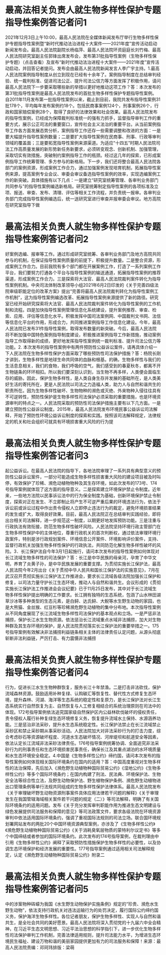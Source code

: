 # 最高法相关负责人就生物多样性保护专题指导性案例答记者问1

2021年12月3日上午10:00，最高人民法院在全媒体新闻发布厅举行生物多样性保护专题指导性案例暨“新时代推动法治进程十大案件——2021年度”宣传活动启动新闻发布会。最高人民法院副院长杨临萍、最高人民法院环资庭庭长刘竹梅、最高人民法院研究室副主任郭锋出席发布会，发布第31批指导性案例（生物多样性保护专题）（点击查看）及宣布“新时代推动法治进程十大案件——2021年度”宣传活动启动，并回答记者提问。发布会由最高人民法院新闻发言人李广宇主持。1.最高人民法院案例指导制度从创立到现在已经有十余年了。案例指导制度在总结审判经验、统一裁判标准、促进司法公正、提升司法公信力等方面发挥了积极作用，请问最高人民法院下一步要采取哪些新的举措以更好地推动这项工作？答：本次发布的第31批指导性案例是最高人民法院发布的首批生物多样性保护专题指导性案例。自2011年11月发布第一批指导性案例以来，截止到目前，我院共发布指导性案例31批178个，平均每年发布案例约18个。包括民商事案例124个，刑事案例26个，行政和国家赔偿案例28个，取得了良好的法律效果和社会效果。最高人民法院发布的指导性案例，已经成为保障裁判标准统一的强有力抓手，监督指导审判工作的重要方式，展示公正司法的重要窗口，宣传社会主义法治的重要平台。从当前案例指导工作各方面发展态势分析，案例指导工作还存一些需要调整和改进的方面：一是要大幅提升指导性案例数量；二是要扩大指导性案例在民商事、刑事、行政等审判领域的覆盖面；三是要拓宽指导性案例来源渠道。为适应“十四五”时期人民法院司法工作高质量发展的新形势新任务新要求，必须转变观念、创新机制、加强管理，采取切实有效措施，突破制约案例指导工作的瓶颈。经过这几年的探索，已形成案例指导工作统筹管理、多方参与的新格局。下一步，我们还将整合最高人民法院各部门的案例资源，形成案例工作合力，通过加强案例发现培育机制，拓展指导性案例来源，提高案例专业会议、审委会审议备选指导性案例的效率，实现选编案例工作的新突破。具体措施有以下几点：一是建立“研究室统筹管理、各审判业务部门共同参与”的指导性案例编选新格局。研究室统筹制定指导性案例的各项标准及立项、报送、审查、发布、清理、评估等相关工作流程，并负责统一报审。各审判业务部门完成指导性案例编选后，统一送研究室进行审查并报审委会审议。地方高院在研究室指导下做

# 最高法相关负责人就生物多样性保护专题指导性案例答记者问2

好案例选编、报审等工作。通过形成研究室统筹、各审判业务部门及地方高院共同参与的机制，在保证指导性案例质量的前提下，积极提升数量。二是整合资源，形成案例工作合力。目前我院有多个部门都在开展案例工作，打造了一系列案例工作平台，我们要努力打通各个平台与指导性案例的输送通道，拓展指导性案例的推荐渠道，形成案例工作合力。三是探索将大法官、最高人民法院裁判案件转化为指导性案例机制。中央司法体制改革领导小组2021年6月2日印发的《关于完善四级法院审级职能定位的改革方案》提出“完善将最高人民法院裁判转化为指导性案例工作机制”，这为指导性案例编选改革、拓展指导性案例来源提供了新的路径。研究室已经开始研究探索将大法官、最高人民法院裁判案件转化为指导性案例的工作机制和流程。四是加快指导性案例管理信息化系统建设，提升案例推荐、审查、检索、应用、评估等信息化水平。积极发挥中国司法案例网、中国裁判文书网、法信等信息化平台的作用，形成合力，共同推进案例指导工作信息化建设。今年，最高人民法院已发布31件指导性案例，取得发布数量的新突破。今后，最高人民法院将不断加强中国特色案例指导制度建设，积极推进案例指导工作新措施，推动案例指导工作取得新的成绩，更好地发挥指导性案例统一裁判标准、提升司法公信力等功能。2. 本次发布的指导性案例中有两件预防性公益诉讼案件，请再具体介绍一下人民法院在生物多样性保护方面采取了哪些预防性司法保护措施？答：杨院长刚才讲到，生物多样性是地球生命共同体的血脉和根基。的确，生物多样性与我们的生活息息相关，我们的食物，我们呼吸的空气，我们感受到的春夏秋冬，都离不开生物链条的环环相扣。所以我们要深刻认识到，当生物不再多样，人类便会面临生存的威胁。因此，保护生物多样性，是人类自身生存并发展的基础所在，是人类美好生活的寄托所在，更是人民法院以司法之力造福人类，助力人与自然和谐共生的职责所在。因为生物多样性破坏、生物物种的濒危或灭绝、外来物种入侵往往具有不可逆转性，预防性保护是生物多样性司法保护必须采取的重要措施，也是环境资源审判的特点之一。人民法院采取的预防性司法保护措施主要有以下几方面。一是建立预防性公益诉讼制度。2015年，最高人民法院发布环境民事公益诉讼司法解释，开始了预防性环境公益诉讼制度的探索和实践。按照该司法解释规定，法律规定的机关和社会组织可就具有环境损害重大风险的行为提

# 最高法相关负责人就生物多样性保护专题指导性案例答记者问3

起公益诉讼。在最高人民法院的指导下，各地法院审理了一系列具有典型意义的预防性公益诉讼案件，一部分可能造成生物多样性损害重大风险的建设项目被及时叫停，有效保护了珍稀、濒危动植物物种及其生存环境，如此次发布的173号、174号指导案例就体现了这方面的指导意义。二是探索建立环境保护禁止令制度。近年来，一些地方法院以民事诉讼法中的行为保全制度为基础，创新环境保护禁止令制度，探索对正在发生、不立即制止将产生不可逆严重后果的环境违法行为，依法于诉讼前或诉讼过程中作出责令侵权人立即停止违法行为的裁定，避免环境损害结果的发生或扩大，取得良好效果。目前，最高人民法院正在总结审判实践经验，即将出台相关司法解释，进一步规范这一制度，以期更好地发挥预防功能。三是注重与行政执法有效衔接，防范生物多样性破坏风险。人民法院坚持环境行政主管部门在生物多样性保护中的主体地位，尊重行政机关的首次判断权，通过依法审理环境行政案件，特别是涉行政规划案件、环境信息公开案件、环境影响评价案件，支持、监督行政机关加强生物多样性保护的行政执法，共同防范化解生物多样性破坏的风险。3．长江保护法自今年3月1日起施行，请问本次发布的指导性案例如何体现对长江流域生物多样性的司法保护？答：长江是中华民族的母亲河，孕育了中华文明，养育了炎黄子孙，是中华民族发展的重要支撑。为贯彻实施长江保护法，最高人民法院今年2月出台《关于贯彻中华人民共和国长江保护法的实施意见》，7月在武汉召开贯彻实施长江保护法工作推进会，要求长江流域各级法院加强长江保护和修复，以司法力量守护长江生态环境，推动人与自然和谐共生。会议形成的《贯彻实施长江保护法工作推进会会议纪要》已于11月25日发布，其中对于长江流域生物多样性保护提出明确的工作要求。长江拥有独特的生态系统，包涵了山水林田湖草沙冰等多种类型的生态元素，是白鲟、达氏鲟、大鲵等水生野生动物的家园，也是大熊猫、金丝猴、红豆杉等珍稀濒危野生动植物的集中分布地。本次指导性案例从不同角度展现了长江流域生物多样性司法保护的基本观点和立场。一是严惩非法捕捞，保护长江水生生物资源。依法惩治长江流域重点水域非法捕捞，加大对生物种群及其生存环境的保护，是人民法院贯彻落实长江保护法的重要举措之一。175号指导案例有效解决非法捕捞利益链条相关主体的法律责任认定问题，从源头彻底斩断非法利益链，严厉打击、有力震慑非法捕捞

# 最高法相关负责人就生物多样性保护专题指导性案例答记者问4

行为，促进长江水生生物种群恢复，服务长江十年禁渔。二是打击非法砍伐，保护流域森林资源。鼓励适用补种复绿、认购碳汇等恢复性、替代性方式修复生态环境，提升森林、河湖、海洋等生态系统的稳定性和复原力，是长江保护法对长江生态系统实行自然恢复为主、自然恢复与人工修复相结合的系统治理原则在司法中的体现。172号指导案例依法追究国家级自然保护区内公益林砍伐破坏的侵权责任，责令侵权人履行补种复绿生态环境修复义务，恢复提升流域水土保持、水源涵养功能。三是惩治非法采砂，提升水生态系统稳定性。长江保护法禁止在长江流域禁止采砂区和禁止采砂期从事采砂活动。人民法院加大对非法采砂行为的打击力度，综合考虑砂石等资源破坏程度、河道水生态破坏情况、河岸堤坝和航道安全等因素，依法认定长江流域非法采砂法律责任。176号指导案例统筹协调、全面追究非法采砂行为的刑事责任和生态环境损害民事责任，确保长江及其重点湖泊的水环境质量和水生态环境安全稳定。4.中国是《生物多样性公约》缔约国，请问本次发布的指导性案例如何体现相关国际环境条约在国内的适用？答：中国高度重视对生物多样性的法治保障，先后加入《濒危野生动植物种国际贸易公约》《湿地公约》《生物多样性公约》等多个国际环境条约；在国内构建了刑法、民法典、环境保护法、生物安全法等综合性立法，及野生动物保护法、野生植物保护条例、濒危野生动植物进出口管理条例等单行法规共同组成的生物多样性保护法律体系。最高人民法院发布《关于审理破坏野生动物资源刑事案件具体应用法律若干问题的解释》《关于审理发生在我国管辖海域相关案件若干问题的规定（二）》等司法解释，明确了有关国际环境条约的适用问题。发布《关于充分发挥审判职能作用为推进生态文明建设与绿色发展提供司法服务和保障的意见》等司法政策文件，要求各级法院在环境资源审判中依法适用国际环境条约，强调了重视国际法规则的司法立场。联合国环境规划署网站发布的两批20个中国环境资源典型案例，亦涉及了《生物多样性公约》《濒危野生动植物种国际贸易公约》《关于消耗臭氧层物质的蒙特利尔议定书》等多个中国缔结或者参加的国际环境条约。此次发布的174号指导案例，在裁判理由中引用《生物多样性公约》阐释了采取预防性措施保护生物多样性的必要性，以及协调生态环境保护和经济发展的重要性。177号指导案例通过适用相关司法解释规定，认定《濒危野生动植物种国际贸易公约》附录二

# 最高法相关负责人就生物多样性保护专题指导性案例答记者问5

中的涉案物种砗蠔为我国《水生野生动物保护实施条例》规定的“珍贵、濒危水生野生动物”，依法支持行政机关对违法运输行为的处罚决定，履行国际公约缔约国义务，保护海洋生物多样性。各位记者朋友，保护生物多样性、实现人与自然和谐共生，是全社会共同的美好愿景。最高人民法院将深入贯彻党的十九届六中全会精神，在习近平生态文明思想、习近平法治思想的科学指引下，进一步优化生物多样性司法保护审判工作机制，完善法律适用规则，提升司法能力水平，为增进生态环境民生福祉、建设万物和谐的美丽家园提供更加有力的司法服务和保障！来源：最高人民法院责编：邓珂玮排版：梁萌

